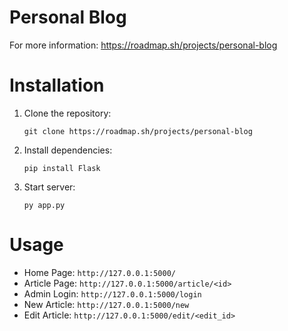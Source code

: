 # Personal Blog
For more information: https://roadmap.sh/projects/personal-blog
# Installation
1. Clone the repository:
   
   ```
   git clone https://roadmap.sh/projects/personal-blog
2. Install dependencies:

   ```
   pip install Flask
3. Start server:

   ```
   py app.py
# Usage
- Home Page: `http://127.0.0.1:5000/`
- Article Page: `http://127.0.0.1:5000/article/<id>`
- Admin Login: `http://127.0.0.1:5000/login`
- New Article: `http://127.0.0.1:5000/new`
- Edit Article: `http://127.0.0.1:5000/edit/<edit_id>`

